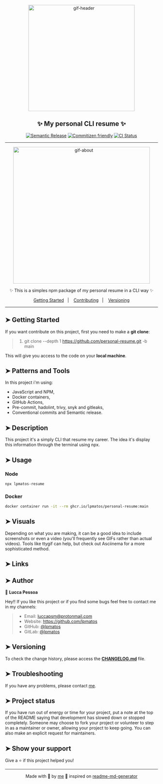 <div align="center">

<p>
  <img alt="gif-header" src="https://cdn.hackernoon.com/hn-images/0*KyeIBTwEiX6_sE06" width="350px" float="center"/>
</p>

<h2 align="center">✨ My personal CLI resume ✨</h2>

<div align="center">

[![Semantic Release](https://img.shields.io/badge/%20%20%F0%9F%93%A6%F0%9F%9A%80-semantic--release-e10079.svg)](https://gitlab.com/dry-group/cluster-management)
[![Commitizen friendly](https://img.shields.io/badge/commitizen-friendly-brightgreen.svg)](https://gitlab.com/dry-group/cluster-management)
[![CI Status](https://github.com/lpmatos/personal-resume/actions/workflows/ci.yml/badge.svg)](https://github.com/lpmatos/personal-resume/actions/workflows/ci.yml)

</div>

---

<p align="center">
  <img alt="gif-about" src="https://i.stack.imgur.com/niIU6.gif" width="450px" float="center"/>
</p>

<p align="center">
  ✨ This is a simples npm package of my personal resume in a CLI way ✨
</p>

<p align="center">
  <a href="#getting-started">Getting Started</a>&nbsp;&nbsp;&nbsp;|&nbsp;&nbsp;&nbsp;
  <a href="#contributing">Contributing</a>&nbsp;&nbsp;&nbsp;|&nbsp;&nbsp;&nbsp;
  <a href="#versioning">Versioning</a>
</p>

</div>

---

## ➤ Getting Started <a name = "getting-started"></a>

If you want contribute on this project, first you need to make a **git clone**:

>
> 1. git clone --depth 1 <https://github.com/personal-resume.git> -b main
>

This will give you access to the code on your **local machine**.

## ➤ Patterns and Tools <a name = "techs"></a>

In this project i'm using:

- JavaScript and NPM,
- Docker containers,
- GitHub Actions,
- Pre-commit, hadolint, trivy, snyk and gitleaks,
- Conventional commits and Semantic release.

## ➤ Description <a name = "description"></a>

This project it's a simply CLI that resume my career. The idea it's display this information through the terminal using npx.

## ➤ Usage <a name = "usage"></a>

### Node

```bash
npx lpmatos-resume
```

### Docker

```bash
docker container run -it --rm ghcr.io/lpmatos/personal-resume:main
```

## ➤ Visuals <a name = "visuals"></a>

Depending on what you are making, it can be a good idea to include screenshots or even a video (you'll frequently see GIFs rather than actual videos). Tools like ttygif can help, but check out Asciinema for a more sophisticated method.

## ➤ Links <a name = "links"></a>

## ➤ Author <a name = "author"></a>

👤 **Lucca Pessoa**

Hey!! If you like this project or if you find some bugs feel free to contact me in my channels:

>
> * Email: luccapsm@protonmail.com
> * Website: https://github.com/lpmatos
> * GitHub: [@lpmatos](https://github.com/lpmatos)
> * GitLab: [@lpmatos](https://gitlab.com/lpmatos)
>

## ➤ Versioning <a name = "versioning"></a>

To check the change history, please access the [**CHANGELOG.md**](CHANGELOG.md) file.

## ➤ Troubleshooting <a name = "troubleshooting"></a>

If you have any problems, please contact [me](luccapsm@protonmail.com).

## ➤ Project status <a name = "project-status"></a>

If you have run out of energy or time for your project, put a note at the top of the README saying that development has slowed down or stopped completely. Someone may choose to fork your project or volunteer to step in as a maintainer or owner, allowing your project to keep going. You can also make an explicit request for maintainers.

## ➤ Show your support <a name = "show-your-support"></a>

Give a ⭐️ if this project helped you!

---

<div align="center">

Made with 💜 by [me](https://github.com/lpmatos) :wave: inspired on [readme-md-generator](https://github.com/kefranabg/readme-md-generator)

</div>
